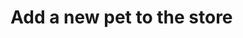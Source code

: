 # Add a new pet to the store

<apidoc openapi-path="./../openapi.yaml" endpoint="/pet" method="post"/>
